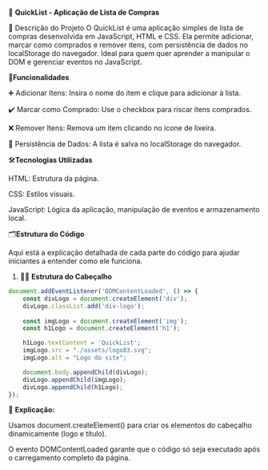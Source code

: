 🛒 **QuickList - Aplicação de Lista de Compras**

📜 Descrição do Projeto
O QuickList é uma aplicação simples de lista de compras desenvolvida em JavaScript, HTML e CSS. Ela permite adicionar, marcar como comprados e remover itens, com persistência de dados no localStorage do navegador. Ideal para quem quer aprender a manipular o DOM e gerenciar eventos no JavaScript.

🔧**Funcionalidades**

➕ Adicionar Itens: Insira o nome do item e clique para adicionar à lista.

✔️ Marcar como Comprado: Use o checkbox para riscar itens comprados.

❌ Remover Itens: Remova um item clicando no ícone de lixeira.

💾 Persistência de Dados: A lista é salva no localStorage do navegador.



🛠️**Tecnologias Utilizadas**

HTML: Estrutura da página.

CSS: Estilos visuais.

JavaScript: Lógica da aplicação, manipulação de eventos e armazenamento local.

 🗂️**Estrutura do Código**
 
Aqui está a explicação detalhada de cada parte do código para ajudar iniciantes a entender como ele funciona.

1. 👨‍💻 **Estrutura do Cabeçalho**
 
```JavaScript
document.addEventListener('DOMContentLoaded', () => {
    const divLogo = document.createElement('div');
    divLogo.classList.add('div-logo');
    
    const imgLogo = document.createElement('img');
    const h1Logo = document.createElement('h1');

    h1Logo.textContent = 'QuickList';
    imgLogo.src = "./assets/logo03.svg";
    imgLogo.alt = "Logo do site";

    document.body.appendChild(divLogo);
    divLogo.appendChild(imgLogo);
    divLogo.appendChild(h1Logo);
});
```



📖 **Explicação:**

Usamos document.createElement() para criar os elementos do cabeçalho dinamicamente (logo e título).

O evento DOMContentLoaded garante que o código só seja executado após o carregamento completo da página.
